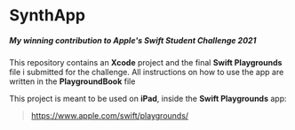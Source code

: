 # SynthApp
##### My winning contribution to Apple's Swift Student Challenge 2021

This repository contains an **Xcode** project and the final **Swift Playgrounds** file i submitted for the challenge. All instructions on how to use the app are written in the **PlaygroundBook** file

This project is meant to be used on **iPad**, inside the **Swift Playgrounds** app: 

>https://www.apple.com/swift/playgrounds/
